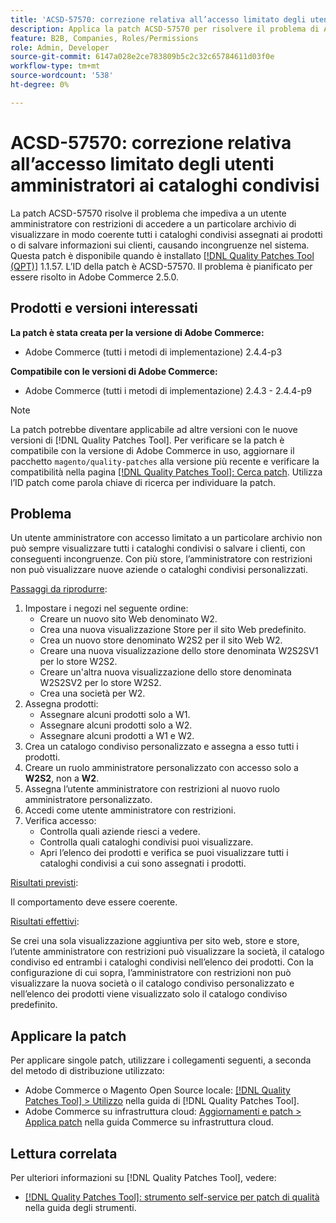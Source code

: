 ```yaml
---
title: 'ACSD-57570: correzione relativa all’accesso limitato degli utenti amministratori ai cataloghi condivisi'
description: Applica la patch ACSD-57570 per risolvere il problema di Adobe Commerce, a causa del quale un utente amministratore con restrizioni e accesso a un particolare archivio non può visualizzare in modo coerente tutti i cataloghi condivisi assegnati ai prodotti o salvare le informazioni sui clienti, causando incongruenze nel sistema.
feature: B2B, Companies, Roles/Permissions
role: Admin, Developer
source-git-commit: 6147a028e2ce783809b5c2c32c65784611d03f0e
workflow-type: tm+mt
source-wordcount: '538'
ht-degree: 0%

---
```



# ACSD-57570: correzione relativa all’accesso limitato degli utenti amministratori ai cataloghi condivisi

La patch ACSD-57570 risolve il problema che impediva a un utente amministratore con restrizioni di accedere a un particolare archivio di visualizzare in modo coerente tutti i cataloghi condivisi assegnati ai prodotti o di salvare informazioni sui clienti, causando incongruenze nel sistema. Questa patch è disponibile quando è installato [[!DNL Quality Patches Tool (QPT)]](/help/tools/quality-patches-tool/quality-patches-tool-to-self-serve-quality-patches.md) 1.1.57. L’ID della patch è ACSD-57570. Il problema è pianificato per essere risolto in Adobe Commerce 2.5.0.

## Prodotti e versioni interessati

**La patch è stata creata per la versione di Adobe Commerce:**

* Adobe Commerce (tutti i metodi di implementazione) 2.4.4-p3

**Compatibile con le versioni di Adobe Commerce:**

* Adobe Commerce (tutti i metodi di implementazione) 2.4.3 - 2.4.4-p9

>[!NOTE]
>
>La patch potrebbe diventare applicabile ad altre versioni con le nuove versioni di [!DNL Quality Patches Tool]. Per verificare se la patch è compatibile con la versione di Adobe Commerce in uso, aggiornare il pacchetto `magento/quality-patches` alla versione più recente e verificare la compatibilità nella pagina [[!DNL Quality Patches Tool]: Cerca patch](https://experienceleague.adobe.com/tools/commerce-quality-patches/index.html). Utilizza l’ID patch come parola chiave di ricerca per individuare la patch.

## Problema

Un utente amministratore con accesso limitato a un particolare archivio non può sempre visualizzare tutti i cataloghi condivisi o salvare i clienti, con conseguenti incongruenze. Con più store, l’amministratore con restrizioni non può visualizzare nuove aziende o cataloghi condivisi personalizzati.

<u>Passaggi da riprodurre</u>:

1. Impostare i negozi nel seguente ordine:
   * Creare un nuovo sito Web denominato W2.
   * Crea una nuova visualizzazione Store per il sito Web predefinito.
   * Crea un nuovo store denominato W2S2 per il sito Web W2.
   * Creare una nuova visualizzazione dello store denominata W2S2SV1 per lo store W2S2.
   * Creare un&#39;altra nuova visualizzazione dello store denominata W2S2SV2 per lo store W2S2.
   * Crea una società per W2.
1. Assegna prodotti:
   * Assegnare alcuni prodotti solo a W1.
   * Assegnare alcuni prodotti solo a W2.
   * Assegnare alcuni prodotti a W1 e W2.
1. Crea un catalogo condiviso personalizzato e assegna a esso tutti i prodotti.
1. Creare un ruolo amministratore personalizzato con accesso solo a **W2S2**, non a **W2**.
1. Assegna l’utente amministratore con restrizioni al nuovo ruolo amministratore personalizzato.
1. Accedi come utente amministratore con restrizioni.
1. Verifica accesso:
   * Controlla quali aziende riesci a vedere.
   * Controlla quali cataloghi condivisi puoi visualizzare.
   * Apri l’elenco dei prodotti e verifica se puoi visualizzare tutti i cataloghi condivisi a cui sono assegnati i prodotti.

<u>Risultati previsti</u>:

Il comportamento deve essere coerente.

<u>Risultati effettivi</u>:

Se crei una sola visualizzazione aggiuntiva per sito web, store e store, l’utente amministratore con restrizioni può visualizzare la società, il catalogo condiviso ed entrambi i cataloghi condivisi nell’elenco dei prodotti. Con la configurazione di cui sopra, l’amministratore con restrizioni non può visualizzare la nuova società o il catalogo condiviso personalizzato e nell’elenco dei prodotti viene visualizzato solo il catalogo condiviso predefinito.

## Applicare la patch

Per applicare singole patch, utilizzare i collegamenti seguenti, a seconda del metodo di distribuzione utilizzato:

* Adobe Commerce o Magento Open Source locale: [[!DNL Quality Patches Tool] > Utilizzo](/help/tools/quality-patches-tool/usage.md) nella guida di [!DNL Quality Patches Tool].
* Adobe Commerce su infrastruttura cloud: [Aggiornamenti e patch > Applica patch](https://experienceleague.adobe.com/docs/commerce-cloud-service/user-guide/develop/upgrade/apply-patches.html) nella guida Commerce su infrastruttura cloud.

## Lettura correlata

Per ulteriori informazioni su [!DNL Quality Patches Tool], vedere:

* [[!DNL Quality Patches Tool]: strumento self-service per patch di qualità](/help/tools/quality-patches-tool/quality-patches-tool-to-self-serve-quality-patches.md) nella guida degli strumenti.
